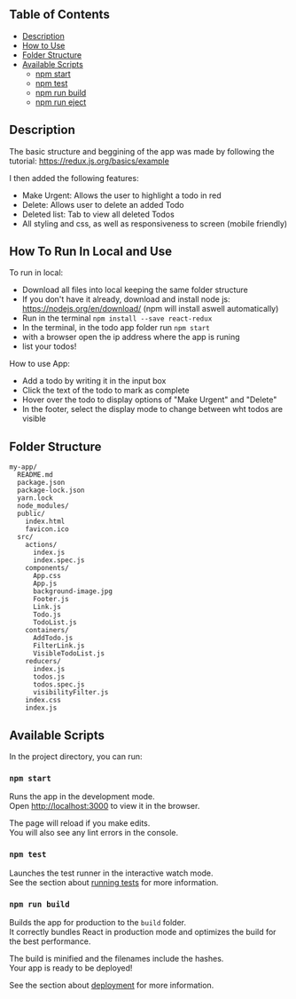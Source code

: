 
## Table of Contents

- [Description](#description)
- [How to Use](#how-to-use-and-run-in-local)
- [Folder Structure](#folder-structure)
- [Available Scripts](#available-scripts)
  - [npm start](#npm-start)
  - [npm test](#npm-test)
  - [npm run build](#npm-run-build)
  - [npm run eject](#npm-run-eject)


## Description

The basic structure and beggining of the app was made by following the tutorial:
https://redux.js.org/basics/example

I then added the following features:
- Make Urgent: Allows the user to highlight a todo in red
- Delete: Allows user to delete an added Todo
- Deleted list: Tab to view all deleted Todos
- All styling and css, as well as responsiveness to screen (mobile friendly)


## How To Run In Local and Use

To run in local:
- Download all files into local keeping the same folder structure 
- If you don't have it already, download and install node js: https://nodejs.org/en/download/ (npm will install aswell automatically)
- Run in the terminal `npm install --save react-redux`
- In the terminal, in the todo app folder run `npm start` 
- with a browser open the ip address where the app is runing
- list your todos!

How to use App:
- Add a todo by writing it in the input box
- Click the text of the todo to mark as complete
- Hover over the todo to display options of "Make Urgent" and "Delete"
- In the footer, select the display mode to change between wht todos are visible



## Folder Structure


```
my-app/
  README.md
  package.json
  package-lock.json
  yarn.lock
  node_modules/
  public/
    index.html
    favicon.ico
  src/
    actions/
      index.js
      index.spec.js
    components/
      App.css
      App.js
      background-image.jpg
      Footer.js
      Link.js
      Todo.js
      TodoList.js
    containers/
      AddTodo.js
      FilterLink.js
      VisibleTodoList.js
    reducers/
      index.js
      todos.js
      todos.spec.js
      visibilityFilter.js
    index.css
    index.js
```


## Available Scripts

In the project directory, you can run:

### `npm start`

Runs the app in the development mode.<br>
Open [http://localhost:3000](http://localhost:3000) to view it in the browser.

The page will reload if you make edits.<br>
You will also see any lint errors in the console.

### `npm test`

Launches the test runner in the interactive watch mode.<br>
See the section about [running tests](#running-tests) for more information.

### `npm run build`

Builds the app for production to the `build` folder.<br>
It correctly bundles React in production mode and optimizes the build for the best performance.

The build is minified and the filenames include the hashes.<br>
Your app is ready to be deployed!

See the section about [deployment](#deployment) for more information.


